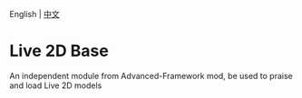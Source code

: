 English | [中文](README_cn.md)

# Live 2D Base
An independent module from Advanced-Framework mod, be used to praise and load Live 2D models